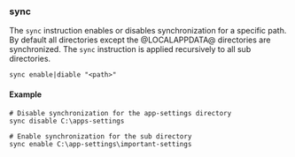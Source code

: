 ### sync

The `sync` instruction enables or disables synchronization for a specific path.
By default all directories except the @LOCALAPPDATA@ directories are synchronized.
The `sync` instruction is applied recursively to all sub directories.

```
sync enable|diable "<path>"
```

#### Example
```
# Disable synchronization for the app-settings directory
sync disable C:\apps-settings

# Enable synchronization for the sub directory
sync enable C:\app-settings\important-settings
```
